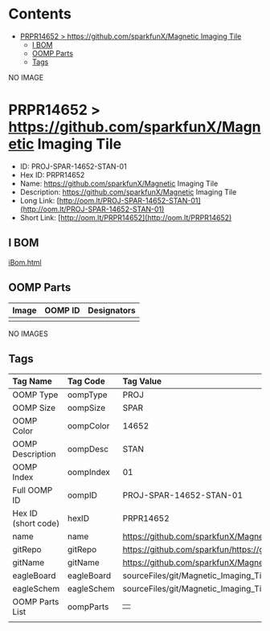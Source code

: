 



Contents
========

* [PRPR14652 > https://github.com/sparkfunX/Magnetic Imaging Tile](#prpr14652--httpsgithubcomsparkfunxmagnetic-imaging-tile)
	* [I BOM](#i-bom)
	* [OOMP Parts](#oomp-parts)
	* [Tags](#tags)
  
NO IMAGE  
# PRPR14652 > https://github.com/sparkfunX/Magnetic Imaging Tile

- ID: PROJ-SPAR-14652-STAN-01
- Hex ID: PRPR14652
- Name: https://github.com/sparkfunX/Magnetic Imaging Tile
- Description: https://github.com/sparkfunX/Magnetic Imaging Tile
- Long Link: [http://oom.lt/PROJ-SPAR-14652-STAN-01](http://oom.lt/PROJ-SPAR-14652-STAN-01)
- Short Link: [http://oom.lt/PRPR14652](http://oom.lt/PRPR14652)

## I BOM
  
[iBom.html](https://htmlpreview.github.io/?https://github.com/oomlout/oomlout_OOMP_projects_V2/blob/main/PROJ/SPAR/14652/STAN/01/ibom.html)
## OOMP Parts
  

|Image|OOMP ID|Designators|
| :--- | :--- | :--- |
||||
  
NO IMAGES  
## Tags
  

|Tag Name|Tag Code|Tag Value|
| :--- | :--- | :--- |
|OOMP Type|oompType|PROJ|
|OOMP Size|oompSize|SPAR|
|OOMP Color|oompColor|14652|
|OOMP Description|oompDesc|STAN|
|OOMP Index|oompIndex|01|
|Full OOMP ID|oompID|PROJ-SPAR-14652-STAN-01|
|Hex ID (short code)|hexID|PRPR14652|
|name|name|https://github.com/sparkfunX/Magnetic Imaging Tile|
|gitRepo|gitRepo|https://github.com/sparkfun/https://github.com/sparkfunX/Magnetic_Imaging_Tile|
|gitName|gitName|https://github.com/sparkfunX/Magnetic_Imaging_Tile|
|eagleBoard|eagleBoard|sourceFiles/git/Magnetic_Imaging_Tile/hardware/Magnetic-Imaging-Tile.brd|
|eagleSchem|eagleSchem|sourceFiles/git/Magnetic_Imaging_Tile/hardware/Magnetic-Imaging-Tile.sch|
|OOMP Parts List|oompParts|<table><tr><td></td></tr></table>|
||||
